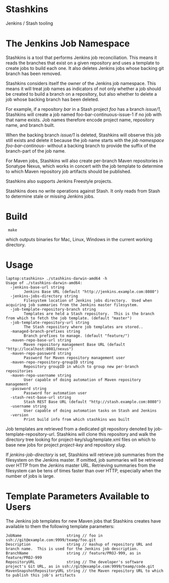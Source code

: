 Stashkins
=========

Jenkins / Stash tooling

The Jenkins Job Namespace
=========================

Stashkins is a tool that performs Jenkins job reconciliation.  This
means it reads the branches that exist on a given repository and
uses a template to create jobs to build each one.  It also deletes
Jenkins jobs whose backing git branch has been removed.

Stashkins considers itself the owner of the Jenkins job namespace.
This means it will treat job names as indicators of not only whether
a job should be created to build a branch on a repository, but also
whether to delete a job whose backing branch has been deleted.

For example, if a repository _bar_ in a Stash project _foo_ has a
branch _issue/1_, Stashkins will create a job named
foo-bar-continuous-issue-1 if no job with that name exists.  Job
names therefore encode project name, repository name, and branch
built.

When the backing branch _issue/1_ is deleted, Stashkins will observe
this job still exists and delete it because the job name starts
with the _job namespace_ _foo-bar-continous-_ without a backing
branch to provide the suffix of the branch-part of the job name.

For Maven jobs, Stashkins will also create per-branch Maven
repositories in Sonatype Nexus, which works in concert with the job
template to determine to which Maven repository job artifacts should
be published.

Stashkins also supports Jenkins Freestyle projects.

Stashkins does no write operations against Stash.  It only reads
from Stash to determine stale or missing Jenkins jobs.

Build
=====

     make

which outputs binaries for Mac, Linux, Windows in the current working
directory.

Usage
=====

```
laptop:stashkins> ./stashkins-darwin-amd64 -h
Usage of ./stashkins-darwin-amd64:
  -jenkins-base-url string
    	Jenkins Base URL (default "http://jenkins.example.com:8080")
  -jenkins-jobs-directory string
    	Filesystem location of Jenkins jobs directory.  Used when acquiring job summaries from the Jenkins master filesystem.
  -job-template-repository-branch string
    	Templates are held a Stash repository.  This is the branch from which to fetch the job template. (default "master")
  -job-template-repository-url string
    	The Stash repository where job templates are stored..
  -managed-branch-prefixes string
    	Branch prefixes to manage. (default "feature/")
  -maven-repo-base-url string
    	Maven repository management Base URL (default "http://localhost:8081/nexus")
  -maven-repo-password string
    	Password for Maven repository management user
  -maven-repo-repository-groupID string
    	Repository groupID in which to group new per-branch repositories
  -maven-repo-username string
    	User capable of doing automation of Maven repository management
  -password string
    	Password for automation user
  -stash-rest-base-url string
    	Stash REST Base URL (default "http://stash.example.com:8080")
  -username string
    	User capable of doing automation tasks on Stash and Jenkins
  -version
    	Print build info from which stashkins was built
```

Job templates are retrieved from a dedicated git repository denoted
by job-template-repository-url.  Stashkins will clone this repository
and walk the directory tree looking for project-key/slug/template.xml
files on which to base new jobs for project *project-key* and
repository *slug*.

If _jenkins-job-directory_ is set, Stashkins will retrieve job
summaries from the filesystem on the Jenkins master.  If omitted,
job summaries will be retrieved over HTTP from the Jenkins master
URL.  Retrieving summaries from the filesystem can be tens of times
faster than over HTTP, especially when the number of jobs is large.

Template Parameters Available to Users
======================================

The Jenkins job templates for new Maven jobs that Stashkins creates 
have available to them the following template parameters:

    JobName                    string // foo in ssh://git@example.com:9999/teamp/foo.git
    Description                string // mashup of repository URL and branch name.  This is used for the Jenkins job description.
    BranchName                 string // feature/PROJ-999, as in feature/PROJ-999
    RepositoryURL              string // The developer's software project's Git URL, as in ssh://git@example.com:9999/teamp/code.git
    MavenSnapshotRepositoryURL string // the Maven repository URL to which to publish this job's artifacts
